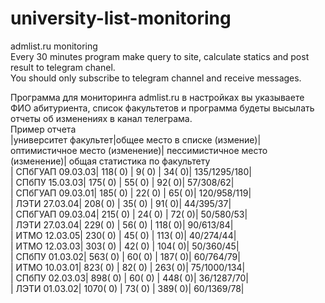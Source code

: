 # university-list-monitoring  
admlist.ru monitoring  
Every 30 minutes program make query to site, calculate statics and post result to telegram chanel.  
You should only subscribe to telegram channel and receive messages.  

Программа для мониторинга admlist.ru в настройках вы указываете ФИО абитуриента, список факультетов и программа будеты высылать отчеты об изменениях в канал телеграма.  
Пример отчета  
|университет факультет|общее место в списке (измение)| оптимистичное место (изменение)| пессимистичное место (изменение)| общая статистика по факультету  
| СПбГУАП 09.03.03|  118(  0) |   9(  0) |    34(  0)| 135/1295/180|  
|   СПбПУ 15.03.03|  175(  0) |  55(  0) |    92(  0)| 57/308/62|  
| СПбГУАП 09.03.01|  185(  0) |  22(  0) |    65(  0)| 120/958/119|  
|    ЛЭТИ 27.03.04|  208(  0) |  35(  0) |    91(  0)| 44/395/37|  
| СПбГУАП 09.03.04|  215(  0) |  24(  0) |    72(  0)| 50/580/53|  
|    ЛЭТИ 27.03.04|  229(  0) |  56(  0) |   118(  0)| 90/613/84|  
|    ИТМО 12.03.05|  230(  0) |  45(  0) |   113(  0)| 40/274/44|  
|    ИТМО 12.03.03|  303(  0) |  42(  0) |   104(  0)| 50/360/45|  
|   СПбПУ 01.03.02|  563(  0) |  60(  0) |   187(  0)| 60/764/79|  
|    ИТМО 10.03.01|  823(  0) |  82(  0) |   263(  0)| 75/1000/134|  
|   СПбПУ 02.03.03|  898(  0) |  60(  0) |   448(  0)| 36/1287/70|  
|    ЛЭТИ 01.03.02| 1070(  0) |  73(  0) |   389(  0)| 60/1369/78|  
